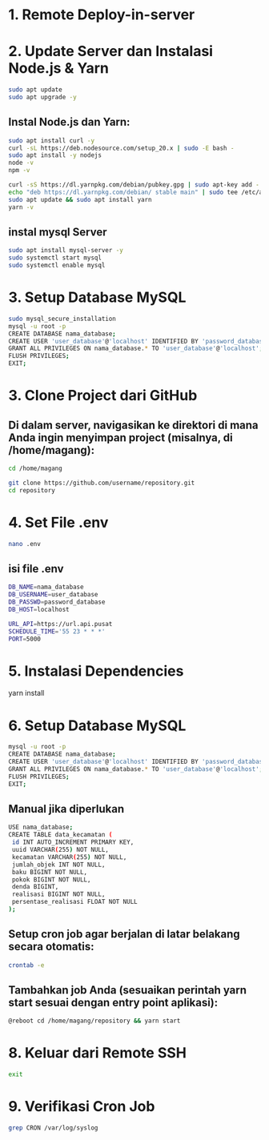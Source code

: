 # 1. Remote Deploy-in-server
# 2. Update Server dan Instalasi Node.js & Yarn

 ```bash
sudo apt update
sudo apt upgrade -y
```
## Instal Node.js dan Yarn:
 ```bash
sudo apt install curl -y
curl -sL https://deb.nodesource.com/setup_20.x | sudo -E bash -
sudo apt install -y nodejs
node -v
npm -v
 ```
 ```bash
curl -sS https://dl.yarnpkg.com/debian/pubkey.gpg | sudo apt-key add -
echo "deb https://dl.yarnpkg.com/debian/ stable main" | sudo tee /etc/apt/sources.list.d/yarn.list
sudo apt update && sudo apt install yarn
yarn -v
 ```
## instal mysql Server
 ```bash
sudo apt install mysql-server -y
sudo systemctl start mysql
sudo systemctl enable mysql
 ```
# 3. Setup Database MySQL
 ```bash
sudo mysql_secure_installation
mysql -u root -p
CREATE DATABASE nama_database;
CREATE USER 'user_database'@'localhost' IDENTIFIED BY 'password_database';
GRANT ALL PRIVILEGES ON nama_database.* TO 'user_database'@'localhost';
FLUSH PRIVILEGES;
EXIT;
 ```
# 3. Clone Project dari GitHub
## Di dalam server, navigasikan ke direktori di mana Anda ingin menyimpan project (misalnya, di /home/magang):
 ```bash
cd /home/magang
 ```
 ```bash
git clone https://github.com/username/repository.git
cd repository
 ```
# 4. Set File .env
 ```bash
nano .env
 ```
## isi file .env
 ```bash
DB_NAME=nama_database
DB_USERNAME=user_database
DB_PASSWD=password_database
DB_HOST=localhost

URL_API=https://url.api.pusat
SCHEDULE_TIME='55 23 * * *'
PORT=5000
 ```
# 5. Instalasi Dependencies
yarn install

# 6. Setup Database MySQL
 ```bash
mysql -u root -p
CREATE DATABASE nama_database;
CREATE USER 'user_database'@'localhost' IDENTIFIED BY 'password_database';
GRANT ALL PRIVILEGES ON nama_database.* TO 'user_database'@'localhost';
FLUSH PRIVILEGES;
EXIT;
 ```
## Manual jika diperlukan
 ```bash
USE nama_database;
CREATE TABLE data_kecamatan (
  id INT AUTO_INCREMENT PRIMARY KEY,
  uuid VARCHAR(255) NOT NULL,
  kecamatan VARCHAR(255) NOT NULL,
  jumlah_objek INT NOT NULL,
  baku BIGINT NOT NULL,
  pokok BIGINT NOT NULL,
  denda BIGINT,
  realisasi BIGINT NOT NULL,
  persentase_realisasi FLOAT NOT NULL
);
 ```

## Setup cron job agar berjalan di latar belakang secara otomatis:
 ```bash
crontab -e
 ```
## Tambahkan job Anda (sesuaikan perintah yarn start sesuai dengan entry point aplikasi):
 ```bash
@reboot cd /home/magang/repository && yarn start
 ```
# 8. Keluar dari Remote SSH
 ```bash
exit
 ```
# 9. Verifikasi Cron Job
 ```bash
grep CRON /var/log/syslog
 ```
